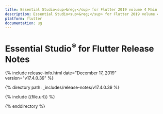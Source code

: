 ```yaml
---
title: Essential Studio<sup>&reg;</sup> for Flutter 2019 volume 4 Main Release Release Notes  
description: Essential Studio<sup>&reg;</sup> for Flutter 2019 volume 4 Main Release Release Notes  
platform: flutter
documentation: ug
---
```


# Essential Studio<sup>&reg;</sup> for Flutter  Release Notes  

{% include release-info.html date="December 17, 2019"  version="v17.4.0.39" %} 


{% directory path: _includes/release-notes/v17.4.0.39 %}

{% include {{file.url}} %}

{% enddirectory %}